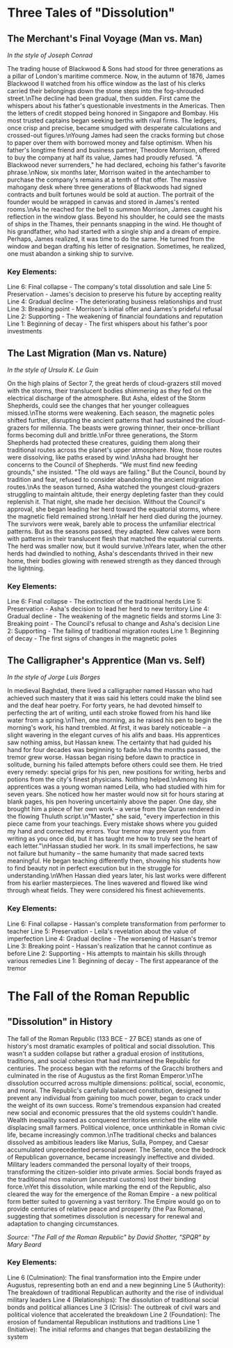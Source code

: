 # Three Tales of "Dissolution"

## The Merchant\'s Final Voyage (Man vs. Man)

*In the style of Joseph Conrad*

The trading house of Blackwood & Sons had stood for three generations as a pillar of London\'s maritime commerce. Now, in the autumn of 1876, James Blackwood II watched from his office window as the last of his clerks carried their belongings down the stone steps into the fog-shrouded street.\nThe decline had been gradual, then sudden. First came the whispers about his father\'s questionable investments in the Americas. Then the letters of credit stopped being honored in Singapore and Bombay. His most trusted captains began seeking berths with rival firms. The ledgers, once crisp and precise, became smudged with desperate calculations and crossed-out figures.\nYoung James had seen the cracks forming but chose to paper over them with borrowed money and false optimism. When his father\'s longtime friend and business partner, Theodore Morrison, offered to buy the company at half its value, James had proudly refused. "A Blackwood never surrenders," he had declared, echoing his father\'s favorite phrase.\nNow, six months later, Morrison waited in the antechamber to purchase the company\'s remains at a tenth of that offer. The massive mahogany desk where three generations of Blackwoods had signed contracts and built fortunes would be sold at auction. The portrait of the founder would be wrapped in canvas and stored in James\'s rented rooms.\nAs he reached for the bell to summon Morrison, James caught his reflection in the window glass. Beyond his shoulder, he could see the masts of ships in the Thames, their pennants snapping in the wind. He thought of his grandfather, who had started with a single ship and a dream of empire. Perhaps, James realized, it was time to do the same. He turned from the window and began drafting his letter of resignation. Sometimes, he realized, one must abandon a sinking ship to survive.

### Key Elements:

Line 6: Final collapse - The company\'s total dissolution and sale
Line 5: Preservation - James\'s decision to preserve his future by accepting reality
Line 4: Gradual decline - The deteriorating business relationships and trust
Line 3: Breaking point - Morrison\'s initial offer and James\'s prideful refusal
Line 2: Supporting - The weakening of financial foundations and reputation
Line 1: Beginning of decay - The first whispers about his father\'s poor investments

## The Last Migration (Man vs. Nature)

*In the style of Ursula K. Le Guin*

On the high plains of Sector 7, the great herds of cloud-grazers still moved with the storms, their translucent bodies shimmering as they fed on the electrical discharge of the atmosphere. But Asha, eldest of the Storm Shepherds, could see the changes that her younger colleagues missed.\nThe storms were weakening. Each season, the magnetic poles shifted further, disrupting the ancient patterns that had sustained the cloud-grazers for millennia. The beasts were growing thinner, their once-brilliant forms becoming dull and brittle.\nFor three generations, the Storm Shepherds had protected these creatures, guiding them along their traditional routes across the planet\'s upper atmosphere. Now, those routes were dissolving, like paths erased by wind.\nAsha had brought her concerns to the Council of Shepherds. "We must find new feeding grounds," she insisted. "The old ways are failing." But the Council, bound by tradition and fear, refused to consider abandoning the ancient migration routes.\nAs the season turned, Asha watched the youngest cloud-grazers struggling to maintain altitude, their energy depleting faster than they could replenish it. That night, she made her decision. Without the Council\'s approval, she began leading her herd toward the equatorial storms, where the magnetic field remained strong.\nHalf her herd died during the journey. The survivors were weak, barely able to process the unfamiliar electrical patterns. But as the seasons passed, they adapted. New calves were born with patterns in their translucent flesh that matched the equatorial currents. The herd was smaller now, but it would survive.\nYears later, when the other herds had dwindled to nothing, Asha\'s descendants thrived in their new home, their bodies glowing with renewed strength as they danced through the lightning.

### Key Elements:

Line 6: Final collapse - The extinction of the traditional herds
Line 5: Preservation - Asha\'s decision to lead her herd to new territory
Line 4: Gradual decline - The weakening of the magnetic fields and storms
Line 3: Breaking point - The Council\'s refusal to change and Asha\'s decision
Line 2: Supporting - The failing of traditional migration routes
Line 1: Beginning of decay - The first signs of changes in the magnetic poles

## The Calligrapher\'s Apprentice (Man vs. Self)

*In the style of Jorge Luis Borges*

In medieval Baghdad, there lived a calligrapher named Hassan who had achieved such mastery that it was said his letters could make the blind see and the deaf hear poetry. For forty years, he had devoted himself to perfecting the art of writing, until each stroke flowed from his hand like water from a spring.\nThen, one morning, as he raised his pen to begin the morning\'s work, his hand trembled. At first, it was barely noticeable – a slight wavering in the elegant curves of his alifs and baas. His apprentices saw nothing amiss, but Hassan knew. The certainty that had guided his hand for four decades was beginning to fade.\nAs the months passed, the tremor grew worse. Hassan began rising before dawn to practice in solitude, burning his failed attempts before others could see them. He tried every remedy: special grips for his pen, new positions for writing, herbs and potions from the city\'s finest physicians. Nothing helped.\nAmong his apprentices was a young woman named Leila, who had studied with him for seven years. She noticed how her master would now sit for hours staring at blank pages, his pen hovering uncertainly above the paper. One day, she brought him a piece of her own work – a verse from the Quran rendered in the flowing Thuluth script.\n"Master," she said, "every imperfection in this piece came from your teachings. Every mistake shows where you guided my hand and corrected my errors. Your tremor may prevent you from writing as you once did, but it has taught me how to truly see the heart of each letter."\nHassan studied her work. In its small imperfections, he saw not failure but humanity – the same humanity that made sacred texts meaningful. He began teaching differently then, showing his students how to find beauty not in perfect execution but in the struggle for understanding.\nWhen Hassan died years later, his last works were different from his earlier masterpieces. The lines wavered and flowed like wind through wheat fields. They were considered his finest achievements.

### Key Elements:

Line 6: Final collapse - Hassan\'s complete transformation from performer to teacher
Line 5: Preservation - Leila\'s revelation about the value of imperfection
Line 4: Gradual decline - The worsening of Hassan\'s tremor
Line 3: Breaking point - Hassan\'s realization that he cannot continue as before
Line 2: Supporting - His attempts to maintain his skills through various remedies
Line 1: Beginning of decay - The first appearance of the tremor
# The Fall of the Roman Republic

## "Dissolution" in History

The fall of the Roman Republic (133 BCE - 27 BCE) stands as one of history\'s most dramatic examples of political and social dissolution. This wasn\'t a sudden collapse but rather a gradual erosion of institutions, traditions, and social cohesion that had maintained the Republic for centuries. The process began with the reforms of the Gracchi brothers and culminated in the rise of Augustus as the first Roman Emperor.\nThe dissolution occurred across multiple dimensions: political, social, economic, and moral. The Republic\'s carefully balanced constitution, designed to prevent any individual from gaining too much power, began to crack under the weight of its own success. Rome\'s tremendous expansion had created new social and economic pressures that the old systems couldn\'t handle. Wealth inequality soared as conquered territories enriched the elite while displacing small farmers. Political violence, once unthinkable in Roman civic life, became increasingly common.\nThe traditional checks and balances dissolved as ambitious leaders like Marius, Sulla, Pompey, and Caesar accumulated unprecedented personal power. The Senate, once the bedrock of Republican governance, became increasingly ineffective and divided. Military leaders commanded the personal loyalty of their troops, transforming the citizen-soldier into private armies. Social bonds frayed as the traditional mos maiorum (ancestral customs) lost their binding force.\nYet this dissolution, while marking the end of the Republic, also cleared the way for the emergence of the Roman Empire - a new political form better suited to governing a vast territory. The Empire would go on to provide centuries of relative peace and prosperity (the Pax Romana), suggesting that sometimes dissolution is necessary for renewal and adaptation to changing circumstances.

*Source: "The Fall of the Roman Republic" by David Shotter, "SPQR" by Mary Beard*

### Key Elements:
Line 6 (Culmination): The final transformation into the Empire under Augustus, representing both an end and a new beginning
Line 5 (Authority): The breakdown of traditional Republican authority and the rise of individual military leaders
Line 4 (Relationships): The dissolution of traditional social bonds and political alliances
Line 3 (Crisis): The outbreak of civil wars and political violence that accelerated the breakdown
Line 2 (Foundation): The erosion of fundamental Republican institutions and traditions
Line 1 (Initiative): The initial reforms and changes that began destabilizing the system